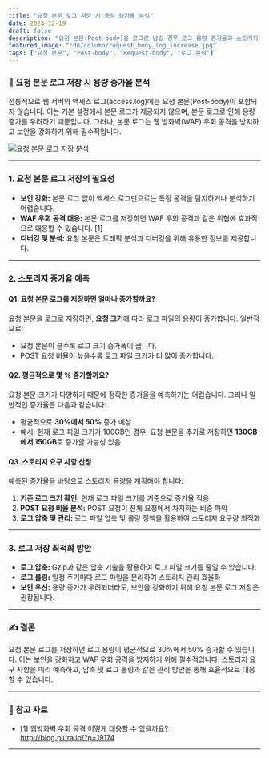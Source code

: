 ```yaml
---
title: "요청 본문 로그 저장 시 용량 증가율 분석"
date: 2023-12-19
draft: false
description: "요청 본문(Post-body)을 로그로 남길 경우 로그 용량 증가율과 스토리지 요구 사항을 분석합니다."
featured_image: "cdn/column/request_body_log_increase.jpg"
tags: ["요청 본문", "Post-body", "Request-body", "로그 분석"]
---
```


### 📝 요청 본문 로그 저장 시 용량 증가율 분석

전통적으로 웹 서버의 액세스 로그(access.log)에는 요청 본문(Post-body)이 포함되지 않습니다. 이는 기본 설정에서 본문 로그가 제공되지 않으며, 본문 로그로 인해 용량 증가를 우려하기 때문입니다. 그러나, 본문 로그는 웹 방화벽(WAF) 우회 공격을 방지하고 보안을 강화하기 위해 필수적입니다.

![요청 본문 로그 저장 분석](https://blog.plura.io/cdn/column/request_body_log_increase.jpg)

<!--more-->

---

### 1. **요청 본문 로그 저장의 필요성**

- **보안 강화:** 본문 로그 없이 액세스 로그만으로는 특정 공격을 탐지하거나 분석하기 어렵습니다.
- **WAF 우회 공격 대응:** 본문 로그를 저장하면 WAF 우회 공격과 같은 위협에 효과적으로 대응할 수 있습니다. [1]
- **디버깅 및 분석:** 요청 본문은 트래픽 분석과 디버깅을 위해 유용한 정보를 제공합니다.

---

### 2. **스토리지 증가율 예측**

#### **Q1. 요청 본문 로그를 저장하면 얼마나 증가할까요?**

요청 본문을 로그로 저장하면, **요청 크기**에 따라 로그 파일의 용량이 증가합니다. 일반적으로:

- 요청 본문이 클수록 로그 크기 증가폭이 큽니다.
- POST 요청 비율이 높을수록 로그 파일 크기가 더 많이 증가합니다.

#### **Q2. 평균적으로 몇 % 증가할까요?**

요청 본문 크기가 다양하기 때문에 정확한 증가율을 예측하기는 어렵습니다. 그러나 일반적인 증가율은 다음과 같습니다:

- 평균적으로 **30%에서 50%** 증가 예상
- 예시: 현재 로그 파일 크기가 100GB인 경우, 요청 본문을 추가로 저장하면 **130GB에서 150GB**로 증가할 가능성 있음

#### **Q3. 스토리지 요구 사항 산정**

예측된 증가율을 바탕으로 스토리지 용량을 계획해야 합니다:

1. **기존 로그 크기 확인:** 현재 로그 파일 크기를 기준으로 증가율 적용
2. **POST 요청 비율 분석:** POST 요청이 전체 요청에서 차지하는 비중 파악
3. **로그 압축 및 관리:** 로그 파일 압축 및 롤링 정책을 활용하여 스토리지 요구량 최적화

---

### 3. **로그 저장 최적화 방안**

- **로그 압축:** Gzip과 같은 압축 기술을 활용하여 로그 파일 크기를 줄일 수 있습니다.
- **로그 롤링:** 일정 주기마다 로그 파일을 분리하여 스토리지 관리 효율화
- **보안 우선:** 용량 증가가 우려되더라도, 보안을 강화하기 위해 요청 본문 로그 저장은 권장됩니다.

---

### ✍️ 결론

요청 본문 로그를 저장하면 로그 용량이 평균적으로 30%에서 50% 증가할 수 있습니다. 이는 보안을 강화하고 WAF 우회 공격을 방지하기 위해 필수적입니다. 스토리지 요구 사항을 미리 예측하고, 압축 및 로그 롤링과 같은 관리 방안을 통해 효율적으로 대응할 수 있습니다.

---

### 🔗 참고 자료
- [1] 웹방화벽 우회 공격 어떻게 대응할 수 있을까요?  
  http://blog.plura.io/?p=19174

---

